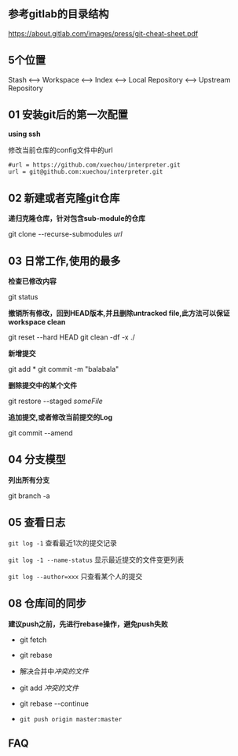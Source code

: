 ## 参考gitlab的目录结构

https://about.gitlab.com/images/press/git-cheat-sheet.pdf

## 5个位置

Stash <-->  Workspace <--> Index <--> Local Repository <--> Upstream Repository

## 01 安装git后的第一次配置

**using ssh**

修改当前仓库的config文件中的url

```
#url = https://github.com/xuechou/interpreter.git
url = git@github.com:xuechou/interpreter.git
```

## 02 新建或者克隆git仓库

**递归克隆仓库，针对包含sub-module的仓库**

git clone --recurse-submodules *url*


## 03 日常工作,使用的最多

**检查已修改内容**

git status

**撤销所有修改，回到HEAD版本,并且删除untracked file,此方法可以保证workspace clean**

git reset --hard HEAD
git clean -df -x ./

**新增提交**

git add *
git commit -m "balabala"

**删除提交中的某个文件**

git restore --staged *someFile*

**追加提交,或者修改当前提交的Log**

git commit --amend

## 04 分支模型

**列出所有分支**

git branch -a

## 05 查看日志

`git log -1` 查看最近1次的提交记录

`git log -1 --name-status` 显示最近提交的文件变更列表

`git log --author=xxx` 只查看某个人的提交

## 08 仓库间的同步

**建议push之前，先进行rebase操作，避免push失败**

- git fetch
- git rebase
- 解决合并中*冲突的文件*
- git add  *冲突的文件*
- git rebase --continue

- `git push origin master:master`

## FAQ